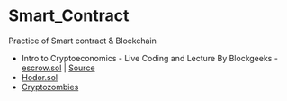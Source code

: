 # Smart_Contract
 Practice of Smart contract &amp; Blockchain

* Intro to Cryptoeconomics - Live Coding and Lecture By Blockgeeks - [escrow.sol](https://github.com/FernandoFH/Smart_Contract/blob/master/escrow.sol) | [Source](https://www.youtube.com/watch?v=6RCtNrlzV28&feature=em-uploademail)
* [Hodor.sol](https://github.com/FernandoFH/Smart_Contract/blob/master/Hodor.sol)
* [Cryptozombies](https://cryptozombies.io/es/course)
